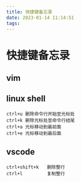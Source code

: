 ```yaml
---
title: 快捷键备忘录
date: 2023-01-14 11:14:51
tags:
---
```


# 快捷键备忘录

## vim

## linux shell

```
ctrl+u 删除命令行开始至光标处
ctrl+k 删除光标处至命令行结尾
ctrl+a 光标移动到最前面
ctrl+e 光标移动到最后面
```

## vscode

```
ctrl+shift+k   删除整行  
ctrl+l         复制整行
```